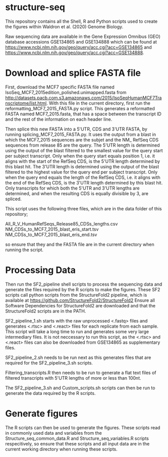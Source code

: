 # structure-seq

This repository contains all the Shell, R and Python scripts used to create the figures within Waldron et al. (2020) Genome Biology.

Raw sequencing data are available in the Gene Expression Omnibus (GEO) database accessions GSE134865 and GSE134888 which can be found at 
https://www.ncbi.nlm.nih.gov/geo/query/acc.cgi?acc=GSE134865 and
https://www.ncbi.nlm.nih.gov/geo/query/acc.cgi?acc=GSE134888.

# Download and splice FASTA file
First, download the MCF7 specific FASTA file named IsoSeq_MCF7_2015edition_polished.unimapped.fasta from http://datasets.pacb.com.s3.amazonaws.com/2015/IsoSeqHumanMCF7Transcriptome/list.html. With this file in the current directory, first run the reformatting_MCF7_2015_FASTA.py script. This generates a reformatted FASTA named MCF7_2015.fasta, that has a space between the transcript ID and the rest of the information on each header line.

Then splice this new FASTA into a 5'UTR, CDS and 3'UTR FASTA, by running splicing_MCF7_2015_FASTA.py. It uses the output from a blast in which the MCF7_2015 sequences are the subjet and the NM_ RefSeq CDS sequences from release 85 are the query. The 5'UTR length is determined using the output of the blast filtered to the smallest value for the query start per subject transcript. Only when the query start equals position 1, i.e. it aligns with the start of the RefSeq CDS, is the 5'UTR length determined by this blast hit. The 3'UTR length is determined using the output of the blast filtered to the highest value for the query end per subject transcript. Only when the query end equals the length of the RefSeq CDS, i.e. it aligns with the end of the RefSeq CDS, is the 3'UTR length determined by this blast hit. Only transcripts for which both the 5'UTR and 3'UTR lengths are determined, and when the resulting CDS is equally divisible by 3, are spliced.

This script uses the following three files, which are in the data folder of this repository;

All_R_V_HumanRefSeqs_Release85_CDSs_lengths.csv
NM_CDSs_to_MCF7_2015_blast_eris_start.tsv
NM_CDSs_to_MCF7_2015_blast_eris_end.tsv

so ensure that they and the FASTA file are in the current directory when running the script.

# Processing Data
Then run the SF2_pipeline shell scripts to process the sequencing data and generate the files required by the R scripts to make the figures.
These SF2 scripts call python scripts from the StructureFold2 pipeline, which is available at https://github.com/StructureFold2/StructureFold2
Ensure all Software Dependencies for StructureFold2 are downloaded and that the StructureFold2 scripts are in the PATH.

SF2_pipeline_1.sh starts with the raw unprocessed <.fastq> files and generates <.rtsc> and <.react> files for each replicate from each sample. This script will take a long time to run and generates some very large intermediary files. It is not neccessary to run this script, as the <.rtsc> and <.react> files can also be downloaded from GSE134865 as supplementary files.

SF2_pipeline_2.sh needs to be run next as this generates files that are required for the SF2_pipeline_3.sh scripts.

Filtering_transcripts.R then needs to be run to generate a flat text files of filtered transcripts with 5'UTR lengths of more or less than 100nt.

The SF2_pipeline_3.sh and Custom_scripts.sh scripts can then be run to generate the data required by the R scripts.

# Generate figures
The R scripts can then be used to generate the figures. These scripts read in commonly used data and variables from the Structure_seq_common_data.R and Structure_seq_variables.R scripts respecitively, so ensure that these scripts and all input data are in the current working directory when running these scripts.
